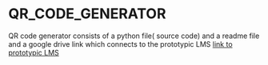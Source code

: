 # QR_CODE_GENERATOR
QR code generator consists of a python file( source code) and a readme file  and a google  drive link which connects to the prototypic LMS
[link to prototypic LMS](https://drive.google.com/drive/folders/1bvROAyZD_NHhfOY0hPLWXldYzrAyZtId?usp=sharing)
